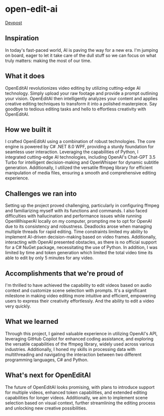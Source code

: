 # open-edit-ai

[Devpost](https://devpost.com/software/openeditai)

## Inspiration
In today's fast-paced world, AI is paving the way for a new era. I'm jumping on board, eager to let it take care of the dull stuff so we can focus on what truly matters: making the most of our time.

## What it does
OpenEditAI revolutionizes video editing by utilizing cutting-edge AI technology. Simply upload your raw footage and provide a prompt outlining your vision. OpenEditAI then intelligently analyzes your content and applies creative editing techniques to transform it into a polished masterpiece. Say goodbye to tedious editing tasks and hello to effortless creativity with OpenEditAI.

## How we built it
I crafted OpenEditAI using a combination of robust technologies. The core engine is powered by C# .NET 8.0 WPF, providing a sturdy foundation for seamless user interaction. Leveraging the capabilities of Python, I integrated cutting-edge AI technologies, including OpenAI's Chat-GPT 3.5 Turbo for intelligent decision-making and OpenWhisper for dynamic subtitle generation. Additionally, I utilized the versatile ffmpeg library for efficient manipulation of media files, ensuring a smooth and comprehensive editing experience. 

## Challenges we ran into
Setting up the project proved challenging, particularly in configuring ffmpeg and familiarizing myself with its functions and commands. I also faced difficulties with hallucination and performance issues while running OpenWhisperAI locally on my computer, prompting me to opt for OpenAI due to its consistency and robustness. Deadlocks arose when managing multiple threads for rapid editing. Time constraints limited my ability to implement AI-driven decision-making based on video frames. Additionally, interacting with OpenAI presented obstacles, as there is no official support for a C# NuGet package, necessitating the use of Python. In addition, I was limited by time and token generation which limited the total video time its able to edit by only 5 minutes for any video.

## Accomplishments that we're proud of
I'm thrilled to have achieved the capability to edit videos based on audio context and customize scene selection with prompts. It's a significant milestone in making video editing more intuitive and efficient, empowering users to express their creativity effortlessly. And the ability to edit a video very quickly.

## What we learned
Through this project, I gained valuable experience in utilizing OpenAI's API, leveraging GitHub Copilot for enhanced coding assistance, and exploring the versatile capabilities of the ffmpeg library, widely used across various industries. Additionally, I honed my skills in processing data with multithreading and navigating the interaction between two different programming languages, C# and Python.

## What's next for OpenEditAI
The future of OpenEditAI looks promising, with plans to introduce support for multiple videos, enhanced token capabilities, and extended editing capabilities for longer videos. Additionally, we aim to implement scene selection based on visual context, further streamlining the editing process and unlocking new creative possibilities.
